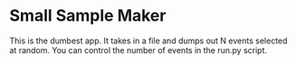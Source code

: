 # Small Sample Maker

This is the dumbest app.  It takes in a file and dumps out N events selected at random.  You can control the number of events in the run.py script.